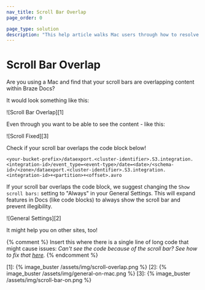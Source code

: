```yaml
---
nav_title: Scroll Bar Overlap
page_order: 0

page_type: solution
description: "This help article walks Mac users through how to resolve scroll bars overlapping content within Braze docs."
---
```


# Scroll Bar Overlap

Are you using a Mac and find that your scroll bars are overlapping content within Braze Docs?

It would look something like this:

![Scroll Bar Overlap][1]

Even through you want to be able to see the content - like this:

![Scroll Fixed][3]

Check if your scroll bar overlaps the code block below!

```
<your-bucket-prefix>/dataexport.<cluster-identifier>.S3.integration.<integration-id>/event_type=<event-type>/date=<date>/<schema-id>/<zone>/dataexport.<cluster-identifier>.S3.integration.<integration-id>+<partition>+<offset>.avro
```

If your scroll bar overlaps the code block, we suggest changing the `Show scroll bars:` setting to "Always" in your General Settings. This will expand features in Docs (like code blocks) to always show the scroll bar and prevent illegibility.

![General Settings][2]

It might help you on other sites, too!


{% comment %}
Insert this where there is a single line of long code that might cause issues:
_Can't see the code because of the scroll bar? See how to fix that [here]({{site.baseurl}}/help/help_articles/docs/scroll_bar_overlap/)._
{% endcomment %}

[1]: {% image_buster /assets/img/scroll-overlap.png %}
[2]: {% image_buster /assets/img/general-on-mac.png %}
[3]: {% image_buster /assets/img/scroll-bar-on.png %}
